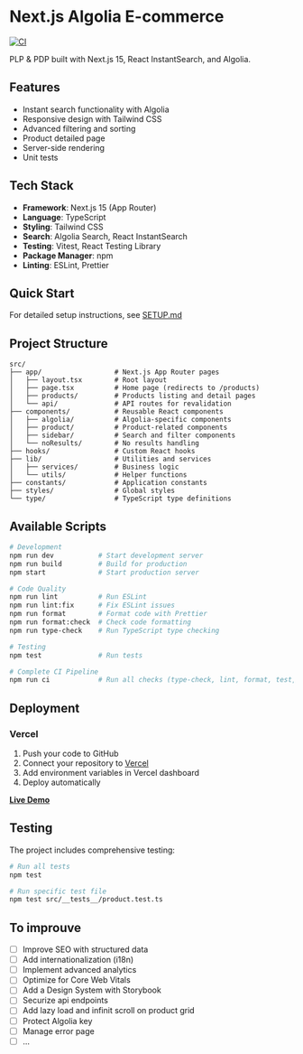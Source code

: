 # Next.js Algolia E-commerce

[![CI](https://github.com/chloeavoustin/next-algolia/actions/workflows/ci.yml/badge.svg)](https://github.com/chloeavoustin/next-algolia/actions/workflows/ci.yml)

PLP & PDP built with Next.js 15, React InstantSearch, and Algolia.

## Features

- Instant search functionality with Algolia
- Responsive design with Tailwind CSS
- Advanced filtering and sorting
- Product detailed page
- Server-side rendering
- Unit tests

## Tech Stack

- **Framework**: Next.js 15 (App Router)
- **Language**: TypeScript
- **Styling**: Tailwind CSS
- **Search**: Algolia Search, React InstantSearch
- **Testing**: Vitest, React Testing Library
- **Package Manager**: npm
- **Linting**: ESLint, Prettier

## Quick Start

For detailed setup instructions, see [SETUP.md](SETUP.md)

## Project Structure

```
src/
├── app/                  # Next.js App Router pages
│   ├── layout.tsx        # Root layout
│   ├── page.tsx          # Home page (redirects to /products)
│   ├── products/         # Products listing and detail pages
│   └── api/              # API routes for revalidation
├── components/           # Reusable React components
│   ├── algolia/          # Algolia-specific components
│   ├── product/          # Product-related components
│   ├── sidebar/          # Search and filter components
│   └── noResults/        # No results handling
├── hooks/                # Custom React hooks
├── lib/                  # Utilities and services
│   ├── services/         # Business logic
│   └── utils/            # Helper functions
├── constants/            # Application constants
├── styles/               # Global styles
└── type/                 # TypeScript type definitions
```

## Available Scripts

```bash
# Development
npm run dev           # Start development server
npm run build         # Build for production
npm start             # Start production server

# Code Quality
npm run lint          # Run ESLint
npm run lint:fix      # Fix ESLint issues
npm run format        # Format code with Prettier
npm run format:check  # Check code formatting
npm run type-check    # Run TypeScript type checking

# Testing
npm test              # Run tests

# Complete CI Pipeline
npm run ci            # Run all checks (type-check, lint, format, test, build)
```

## Deployment

### Vercel

1. Push your code to GitHub
2. Connect your repository to [Vercel](https://vercel.com)
3. Add environment variables in Vercel dashboard
4. Deploy automatically

[**Live Demo**](https://next-algolia-git-main-chloe-jardins-projects.vercel.app/)

## Testing

The project includes comprehensive testing:

```bash
# Run all tests
npm test

# Run specific test file
npm test src/__tests__/product.test.ts
```

## To improuve

- [ ] Improve SEO with structured data
- [ ] Add internationalization (i18n)
- [ ] Implement advanced analytics
- [ ] Optimize for Core Web Vitals
- [ ] Add a Design System with Storybook
- [ ] Securize api endpoints
- [ ] Add lazy load and infinit scroll on product grid
- [ ] Protect Algolia key
- [ ] Manage error page
- [ ] ...

